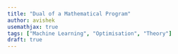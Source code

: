 ```yaml
---
title: "Dual of a Mathematical Program"
author: avishek
usemathjax: true
tags: ["Machine Learning", "Optimisation", "Theory"]
draft: true
---
```

